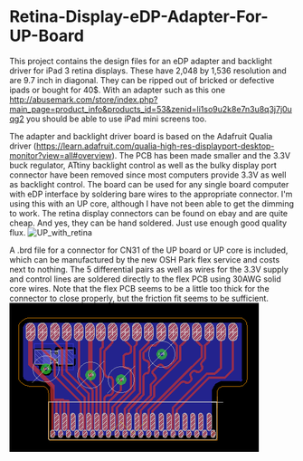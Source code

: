 # Retina-Display-eDP-Adapter-For-UP-Board
This project contains the design files for an eDP adapter and backlight driver for iPad 3 retina displays. These have  2,048 by 1,536 resolution and are 9.7 inch in diagonal. They can be ripped out of bricked or defective ipads or bought for 40$. With an adapter such as this one http://abusemark.com/store/index.php?main_page=product_info&products_id=53&zenid=li1so9u2k8e7n3u8q3j7j0uqg2 you should be able to use iPad mini screens too.

The adapter and backlight driver board is based on the Adafruit Qualia driver (https://learn.adafruit.com/qualia-high-res-displayport-desktop-monitor?view=all#overview). The PCB has been made smaller and the 3.3V buck regulator, ATtiny backlight control as well as the bulky display port connector have been removed since most computers provide 3.3V as well as backlight control. The board can be used for any single board computer with eDP interface by soldering bare wires to the appropriate connector. I'm using this with an UP core, although I have not been able to get the dimming to work. The retina display connectors can be found on ebay and are quite cheap. And yes, they can be hand soldered. Just use enough good quality flux.
![UP_with_retina](https://github.com/BigCorvus/Retina-Display-eDP-Adapter-For-UP-Board/blob/master/driverPCBretinaWithUPcore.jpg)


A .brd file for a connector for CN31 of the UP board or UP core is included, which can be manufactured by the new OSH Park flex service and costs next to nothing. The 5 differential pairs as well as wires for the 3.3V supply and control lines are soldered directly to the flex PCB using 30AWG solid core wires. Note that the flex PCB seems to be a little too thick for the connector to close properly, but the friction fit seems to be sufficient. 
![UP_eDP_connector](https://github.com/BigCorvus/Retina-Display-eDP-Adapter-For-UP-Board/blob/master/eDP_connector_UP.png)

